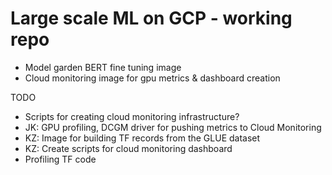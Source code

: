 # Large scale ML on GCP - working repo

- Model garden BERT fine tuning image
- Cloud monitoring image for gpu metrics & dashboard creation



TODO
- Scripts for creating cloud monitoring infrastructure?
- JK: GPU profiling, DCGM driver for pushing metrics to Cloud Monitoring
- KZ: Image for building TF records from the GLUE dataset
- KZ: Create scripts for cloud monitoring dashboard
- Profiling TF code
